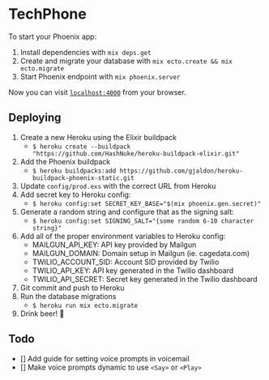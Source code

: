 # TechPhone

To start your Phoenix app:

  1. Install dependencies with `mix deps.get`
  2. Create and migrate your database with `mix ecto.create && mix ecto.migrate`
  3. Start Phoenix endpoint with `mix phoenix.server`

Now you can visit [`localhost:4000`](http://localhost:4000) from your browser.

## Deploying

1. Create a new Heroku using the Elixir buildpack
    * `$ heroku create --buildpack "https://github.com/HashNuke/heroku-buildpack-elixir.git"`
2. Add the Phoenix buildpack
    * `$ heroku buildpacks:add https://github.com/gjaldon/heroku-buildpack-phoenix-static.git`
3. Update `config/prod.exs` with the correct URL from Heroku
4. Add secret key to Heroku config:
    * `$ heroku config:set SECRET_KEY_BASE="$(mix phoenix.gen.secret)"`
5. Generate a random string and configure that as the signing salt:
    * `$ heroku config:set SIGNING_SALT="{some random 6-10 character string}"`
5. Add all of the proper environment variables to Heroku config:
    * MAILGUN_API_KEY: API key provided by Mailgun
    * MAILGUN_DOMAIN: Domain setup in Mailgun (ie. cagedata.com)
    * TWILIO_ACCOUNT_SID: Account SID provided by Twilio
    * TWILIO_API_KEY: API key generated in the Twilio dashboard
    * TWILIO_API_SECRET: Secret key generated in the Twilio dashboard
6. Git commit and push to Heroku
7. Run the database migrations
    * `$ heroku run mix ecto.migrate`
8. Drink beer! :beer:

## Todo

* [] Add guide for setting voice prompts in voicemail
* [] Make voice prompts dynamic to use `<Say>` or `<Play>`
